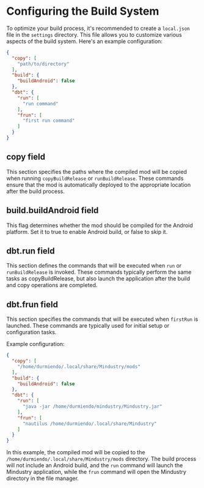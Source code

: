 # Configuring the Build System

To optimize your build process, it's recommended to create a `local.json` file in the `settings` directory. This file allows you to customize various aspects of the build system. Here's an example configuration:
```json
{
  "copy": [
    "path/to/directory"
  ], 
  "build": {
    "buildAndroid": false
  }, 
  "dbt": {
    "run": [
      "run command"
    ], 
    "frun": [
      "first run command"
    ]
  }
}
```


## copy field
This section specifies the paths where the compiled mod will be copied when running `copyBuildRelease` or `runBuildRelease`. These commands ensure that the mod is automatically deployed to the appropriate location after the build process.

## build.buildAndroid field
This flag determines whether the mod should be compiled for the Android platform. Set it to true to enable Android build, or false to skip it.

## dbt.run field
This section defines the commands that will be executed when `run` or `runBuildRelease` is invoked. These commands typically perform the same tasks as copyBuildRelease, but also launch the application after the build and copy operations are completed.

## dbt.frun field
This section specifies the commands that will be executed when `firstRun` is launched. These commands are typically used for initial setup or configuration tasks.

Example configuration:
```json
{
  "copy": [
    "/home/durmiendo/.local/share/Mindustry/mods"
  ], 
  "build": {
    "buildAndroid": false
  }, 
  "dbt": {
    "run": [
      "java -jar /home/durmiendo/mindustry/Mindustry.jar"
    ],
    "frun": [
      "nautilus /home/durmiendo/.local/share/Mindustry"
    ]
  }
}
```

In this example, the compiled mod will be copied to the `/home/durmiendo/.local/share/Mindustry/mods` directory. The build process will not include an Android build, and the `run` command will launch the Mindustry application, while the `frun` command will open the Mindustry directory in the file manager.